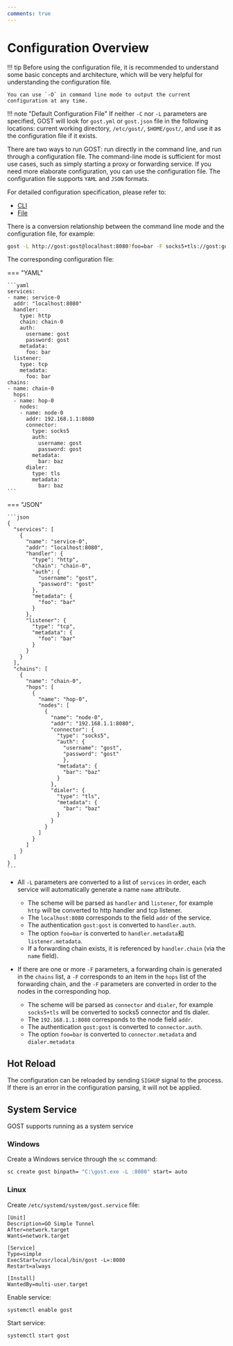 ```yaml
---
comments: true
---
```


# Configuration Overview

!!! tip
    Before using the configuration file, it is recommended to understand some basic concepts and architecture, which will be very helpful for understanding the configuration file.

    You can use `-O` in command line mode to output the current configuration at any time.
	
!!! note "Default Configuration File"
    If neither `-C` nor `-L` parameters are specified, GOST will look for `gost.yml` or `gost.json` file in the following locations: current working directory, `/etc/gost/`, `$HOME/gost/`, and use it as the configuration file if it exists.

There are two ways to run GOST: run directly in the command line, and run through a configuration file. The command-line mode is sufficient for most use cases, such as simply starting a proxy or forwarding service. If you need more elaborate configuration, you can use the configuration file. The configuration file supports `YAML` and `JSON` formats.

For detailed configuration specification, please refer to:

* [CLI](../reference/configuration/cmd.md)
* [File](../reference/configuration/file.md)

There is a conversion relationship between the command line mode and the configuration file, for example:

```bash
gost -L http://gost:gost@localhost:8080?foo=bar -F socks5+tls://gost:gost@192.168.1.1:8080?bar=baz
```

The corresponding configuration file:

=== "YAML"

	```yaml
	services:
	- name: service-0
	  addr: "localhost:8080"
	  handler:
		type: http
		chain: chain-0
		auth:
		  username: gost
		  password: gost
		metadata:
		  foo: bar
	  listener:
		type: tcp
		metadata:
		  foo: bar
	chains:
	- name: chain-0
	  hops:
	  - name: hop-0
		nodes:
		- name: node-0
		  addr: 192.168.1.1:8080
		  connector:
			type: socks5
			auth:
			  username: gost
			  password: gost
			metadata:
			  bar: baz
		  dialer:
			type: tls
			metadata:
			  bar: baz
	```
=== "JSON"

	```json
	{
	  "services": [
		{
		  "name": "service-0",
		  "addr": "localhost:8080",
		  "handler": {
			"type": "http",
			"chain": "chain-0",
			"auth": {
			  "username": "gost",
			  "password": "gost"
			},
			"metadata": {
			  "foo": "bar"
			}
		  },
		  "listener": {
			"type": "tcp",
			"metadata": {
			  "foo": "bar"
			}
		  }
		}
	  ],
	  "chains": [
		{
		  "name": "chain-0",
		  "hops": [
			{
			  "name": "hop-0",
			  "nodes": [
				{
				  "name": "node-0",
				  "addr": "192.168.1.1:8080",
				  "connector": {
					"type": "socks5",
					"auth": {
					  "username": "gost",
					  "password": "gost"
					  },
					"metadata": {
					  "bar": "baz"
					}
				  },
				  "dialer": {
					"type": "tls",
					"metadata": {
					  "bar": "baz"
					}
				  }
				}
			  ]
			}
		  ]
		}
	  ]
	}
	```

- All `-L` parameters are converted to a list of `services` in order, each service will automatically generate a name `name` attribute.

    * The scheme will be parsed as `handler` and `listener`, for example `http` will be converted to http handler and tcp listener.
	* The `localhost:8080` corresponds to the field `addr` of the service.
    * The authentication `gost:gost` is converted to `handler.auth`.
	* The option `foo=bar` is converted to `handler.metadata`和`listener.metadata`.
	* If a forwarding chain exists, it is referenced by `handler.chain` (via the `name` field).

- If there are one or more `-F` parameters, a forwarding chain is generated in the `chains` list, a `-F` corresponds to an item in the `hops` list of the forwarding chain, and the `-F` parameters are converted in order to the nodes in the corresponding hop.

    * The scheme will be parsed as `connector` and `dialer`, for example `socks5+tls` will be converted to socks5 connector and tls dialer.
    * The `192.168.1.1:8080` corresponds to the node field `addr`.
    * The authentication `gost:gost` is converted to `connector.auth`.
	* The option `foo=bar` is converted to `connector.metadata` and `dialer.metadata`

## Hot Reload

The configuration can be reloaded by sending `SIGHUP` signal to the process. If there is an error in the configuration parsing, it will not be applied.

## System Service

GOST supports running as a system service

### Windows

Create a Windows service through the `sc` command:

```bash
sc create gost binpath= "C:\gost.exe -L :8080" start= auto
```

### Linux

Create `/etc/systemd/system/gost.service` file:

```
[Unit]
Description=GO Simple Tunnel
After=network.target
Wants=network.target

[Service]
Type=simple
ExecStart=/usr/local/bin/gost -L=:8080
Restart=always

[Install]
WantedBy=multi-user.target
```

Enable service:

```bash
systemctl enable gost
```

Start service:

```bash
systemctl start gost
```